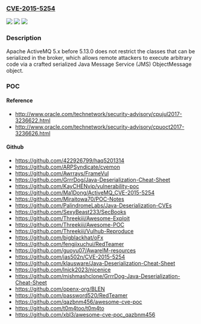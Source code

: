 ### [CVE-2015-5254](https://cve.mitre.org/cgi-bin/cvename.cgi?name=CVE-2015-5254)
![](https://img.shields.io/static/v1?label=Product&message=n%2Fa&color=blue)
![](https://img.shields.io/static/v1?label=Version&message=n%2Fa&color=blue)
![](https://img.shields.io/static/v1?label=Vulnerability&message=n%2Fa&color=brighgreen)

### Description

Apache ActiveMQ 5.x before 5.13.0 does not restrict the classes that can be serialized in the broker, which allows remote attackers to execute arbitrary code via a crafted serialized Java Message Service (JMS) ObjectMessage object.

### POC

#### Reference
- http://www.oracle.com/technetwork/security-advisory/cpujul2017-3236622.html
- http://www.oracle.com/technetwork/security-advisory/cpuoct2017-3236626.html

#### Github
- https://github.com/422926799/haq5201314
- https://github.com/ARPSyndicate/cvemon
- https://github.com/Awrrays/FrameVul
- https://github.com/GrrrDog/Java-Deserialization-Cheat-Sheet
- https://github.com/KayCHENvip/vulnerability-poc
- https://github.com/Ma1Dong/ActiveMQ_CVE-2015-5254
- https://github.com/Miraitowa70/POC-Notes
- https://github.com/PalindromeLabs/Java-Deserialization-CVEs
- https://github.com/SexyBeast233/SecBooks
- https://github.com/Threekiii/Awesome-Exploit
- https://github.com/Threekiii/Awesome-POC
- https://github.com/Threekiii/Vulhub-Reproduce
- https://github.com/bigblackhat/oFx
- https://github.com/fengjixuchui/RedTeamer
- https://github.com/guoyu07/AwareIM-resources
- https://github.com/jas502n/CVE-2015-5254
- https://github.com/klausware/Java-Deserialization-Cheat-Sheet
- https://github.com/lnick2023/nicenice
- https://github.com/mishmashclone/GrrrDog-Java-Deserialization-Cheat-Sheet
- https://github.com/openx-org/BLEN
- https://github.com/password520/RedTeamer
- https://github.com/qazbnm456/awesome-cve-poc
- https://github.com/t0m4too/t0m4to
- https://github.com/xbl3/awesome-cve-poc_qazbnm456

